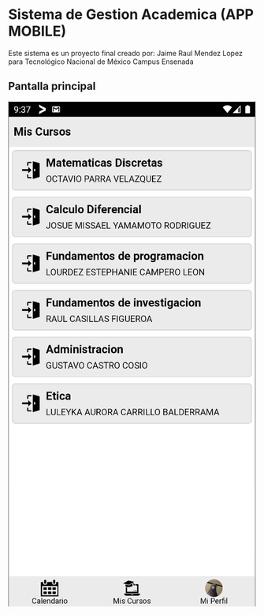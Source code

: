 # Sistema de Gestion Academica (APP MOBILE)

Este sistema es un proyecto final creado por: Jaime Raul Mendez Lopez para Tecnológico Nacional de México Campus Ensenada

## Pantalla principal
![](/images/droid_screen1.png)
